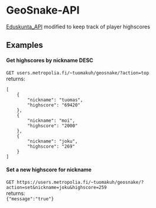 # GeoSnake-API
 [Eduskunta_API](https://github.com/tuoku/eduskunta_API) modified to keep track of player highscores

## Examples
#### Get highscores by nickname DESC 
`GET users.metropolia.fi/~tuomakuh/geosnake/?action=top`  
returns:  
```
[
    {
        "nickname": "tuomas",
        "highscore": "69420"
    },
    {
        "nickname": "moi",
        "highscore": "2000"
    },
    {
        "nickname": "joku",
        "highscore": "269"
    }
]
```
#### Set a new highscore for nickname   
`GET https://users.metropolia.fi/~tuomakuh/geosnake/?action=set&nickname=joku&highscore=259`  
returns:  
`{"message":"true"}`  

